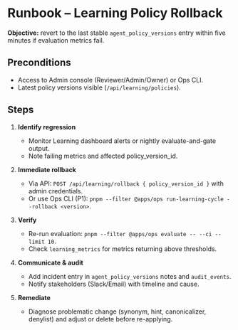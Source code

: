 # Runbook – Learning Policy Rollback

**Objective:** revert to the last stable `agent_policy_versions` entry within five minutes if evaluation metrics fail.

## Preconditions

- Access to Admin console (Reviewer/Admin/Owner) or Ops CLI.
- Latest policy versions visible (`/api/learning/policies`).

## Steps

1. **Identify regression**
   - Monitor Learning dashboard alerts or nightly evaluate-and-gate output.
   - Note failing metrics and affected policy_version_id.

2. **Immediate rollback**
   - Via API: `POST /api/learning/rollback { policy_version_id }` with admin credentials.
   - Or use Ops CLI (P1): `pnpm --filter @apps/ops run-learning-cycle --rollback <version>`.

3. **Verify**
   - Re-run evaluation: `pnpm --filter @apps/ops evaluate -- --ci --limit 10`.
   - Check `learning_metrics` for metrics returning above thresholds.

4. **Communicate & audit**
   - Add incident entry in `agent_policy_versions` notes and `audit_events`.
   - Notify stakeholders (Slack/Email) with timeline and cause.

5. **Remediate**
   - Diagnose problematic change (synonym, hint, canonicalizer, denylist) and adjust or delete before re-applying.

